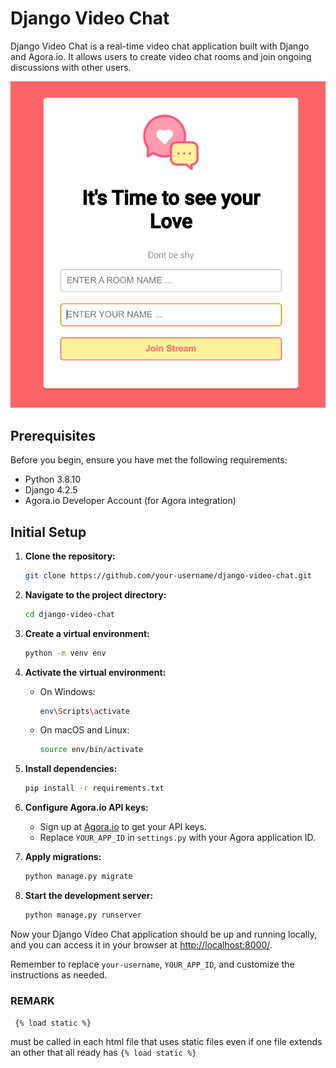 




# Django Video Chat

Django Video Chat is a real-time video chat application built with Django and Agora.io. It allows users to create video chat rooms and join ongoing discussions with other users.

![Django Video Chat Screenshot](pp.png)

## Prerequisites

Before you begin, ensure you have met the following requirements:

- Python 3.8.10
- Django 4.2.5
- Agora.io Developer Account (for Agora integration)

## Initial Setup

1. **Clone the repository:**

   ```bash
   git clone https://github.com/your-username/django-video-chat.git
   ```

2. **Navigate to the project directory:**

   ```bash
   cd django-video-chat
   ```

3. **Create a virtual environment:**

   ```bash
   python -m venv env
   ```

4. **Activate the virtual environment:**

   - On Windows:

     ```bash
     env\Scripts\activate
     ```

   - On macOS and Linux:

     ```bash
     source env/bin/activate
     ```

5. **Install dependencies:**

   ```bash
   pip install -r requirements.txt
   ```

6. **Configure Agora.io API keys:**

   - Sign up at [Agora.io](https://www.agora.io/) to get your API keys.
   - Replace `YOUR_APP_ID` in `settings.py` with your Agora application ID.

7. **Apply migrations:**

   ```bash
   python manage.py migrate
   ```

8. **Start the development server:**

   ```bash
   python manage.py runserver
   ```

Now your Django Video Chat application should be up and running locally, and you can access it in your browser at [http://localhost:8000/](http://localhost:8000/).


Remember to replace `your-username`, `YOUR_APP_ID`, and customize the instructions as needed.


### REMARK

``` {% load static %}```


must be called in each html file that uses static files even if one file extends an other that all ready has `{% load static %}`